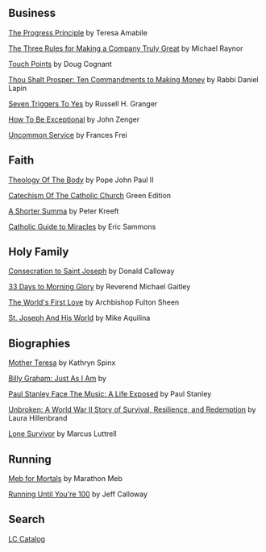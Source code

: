 Business
---
[The Progress Principle](http://www.progressprinciple.com/books/single/the_progress_principle) 
by Teresa Amabile    

[The Three Rules for Making a Company Truly Great](https://hbr.org/2013/04/three-rules-for-making-a-company-truly-great) 
by Michael Raynor

[Touch Points](https://conantleadership.com/books/touchpoints/) 
by Doug Cognant  

[Thou Shalt Prosper: Ten Commandments to Making Money](https://lccn.loc.gov/2009038783) 
by Rabbi Daniel Lapin  

[Seven Triggers To Yes](https://lccn.loc.gov/2007035871) 
by Russell H. Granger  

[How To Be Exceptional](https://lccn.loc.gov/2012016230) 
by John Zenger  

[Uncommon Service]() 
by Frances Frei  

Faith  
---
[Theology Of The Body]() 
by Pope John Paul II  

[Catechism Of The Catholic Church]() 
Green Edition  

[A Shorter Summa]() 
by Peter Kreeft  

[Catholic Guide to Miracles](https://www.sophiainstitute.com/products/item/the-catholic-guide-to-miracles) 
by Eric Sammons

Holy Family
---
[Consecration to Saint Joseph](https://www.consecrationtostjoseph.org/) 
by Donald Calloway  

[33 Days to Morning Glory](https://www.shopmercy.org/33-days-to-morning-glory.html) 
by Reverend Michael Gaitley  
   
[The World's First Love](https://www.ignatius.com/The-Worlds-First-Love-2nd-edition-P2860.aspx) 
by Archbishop Fulton Sheen  

[St. Joseph And His World](https://scepterpublishers.org/products/st-joseph-and-his-world) 
by Mike Aquilina

Biographies
---
[Mother Teresa](https://www.harpercollins.com/products/mother-teresa-revised-edition-kathryn-spink) 
by Kathryn Spinx  

[Billy Graham: Just As I Am]() 
by 

[Paul Stanley Face The Music: A Life Exposed](https://lccn.loc.gov/2013037896) 
by Paul Stanley

[Unbroken: A World War II Story of Survival, Resilience, and Redemption](https://lccn.loc.gov/2013497761)
by Laura Hillenbrand

[Lone Survivor](https://lccn.loc.gov/2014655097)
by Marcus Luttrell  

Running 
---
[Meb for Mortals](https://marathonmeb.com/product/autographed-meb-for-mortals/) 
by Marathon Meb  

[Running Until You're 100](https://www.biblio.com/9781841263090) 
by Jeff Calloway  

Search  
---
[LC Catalog](https://catalog.loc.gov/)  
